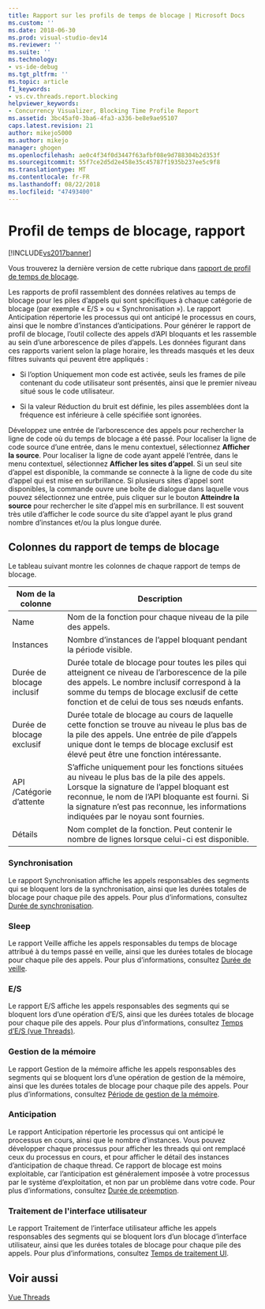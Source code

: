 ```yaml
---
title: Rapport sur les profils de temps de blocage | Microsoft Docs
ms.custom: ''
ms.date: 2018-06-30
ms.prod: visual-studio-dev14
ms.reviewer: ''
ms.suite: ''
ms.technology:
- vs-ide-debug
ms.tgt_pltfrm: ''
ms.topic: article
f1_keywords:
- vs.cv.threads.report.blocking
helpviewer_keywords:
- Concurrency Visualizer, Blocking Time Profile Report
ms.assetid: 3bc45af0-3ba6-4fa3-a336-be8e9ae95107
caps.latest.revision: 21
author: mikejo5000
ms.author: mikejo
manager: ghogen
ms.openlocfilehash: ae0c4f34f0d3447f63afbf08e9d788304b2d353f
ms.sourcegitcommit: 55f7ce2d5d2e458e35c45787f1935b237ee5c9f8
ms.translationtype: MT
ms.contentlocale: fr-FR
ms.lasthandoff: 08/22/2018
ms.locfileid: "47493400"
---
```

# <a name="blocking-time-profile-report"></a>Profil de temps de blocage, rapport
[!INCLUDE[vs2017banner](../includes/vs2017banner.md)]

Vous trouverez la dernière version de cette rubrique dans [rapport de profil de temps de blocage](https://docs.microsoft.com/visualstudio/profiling/blocking-time-profile-report).  
  
Les rapports de profil rassemblent des données relatives au temps de blocage pour les piles d’appels qui sont spécifiques à chaque catégorie de blocage (par exemple « E/S » ou « Synchronisation »). Le rapport Anticipation répertorie les processus qui ont anticipé le processus en cours, ainsi que le nombre d’instances d’anticipations. Pour générer le rapport de profil de blocage, l’outil collecte des appels d’API bloquants et les rassemble au sein d’une arborescence de piles d’appels. Les données figurant dans ces rapports varient selon la plage horaire, les threads masqués et les deux filtres suivants qui peuvent être appliqués :  
  
-   Si l’option Uniquement mon code est activée, seuls les frames de pile contenant du code utilisateur sont présentés, ainsi que le premier niveau situé sous le code utilisateur.  
  
-   Si la valeur Réduction du bruit est définie, les piles assemblées dont la fréquence est inférieure à celle spécifiée sont ignorées.  
  
 Développez une entrée de l’arborescence des appels pour rechercher la ligne de code où du temps de blocage a été passé. Pour localiser la ligne de code source d’une entrée, dans le menu contextuel, sélectionnez **Afficher la source**. Pour localiser la ligne de code ayant appelé l’entrée, dans le menu contextuel, sélectionnez **Afficher les sites d’appel**. Si un seul site d’appel est disponible, la commande se connecte à la ligne de code du site d’appel qui est mise en surbrillance. Si plusieurs sites d’appel sont disponibles, la commande ouvre une boîte de dialogue dans laquelle vous pouvez sélectionnez une entrée, puis cliquer sur le bouton **Atteindre la source** pour rechercher le site d’appel mis en surbrillance. Il est souvent très utile d’afficher le code source du site d’appel ayant le plus grand nombre d’instances et/ou la plus longue durée.  
  
## <a name="blocking-time-report-columns"></a>Colonnes du rapport de temps de blocage  
 Le tableau suivant montre les colonnes de chaque rapport de temps de blocage.  
  
|Nom de la colonne|Description|  
|-----------------|-----------------|  
|Name|Nom de la fonction pour chaque niveau de la pile des appels.|  
|Instances|Nombre d’instances de l’appel bloquant pendant la période visible.|  
|Durée de blocage inclusif|Durée totale de blocage pour toutes les piles qui atteignent ce niveau de l’arborescence de la pile des appels. Le nombre inclusif correspond à la somme du temps de blocage exclusif de cette fonction et de celui de tous ses nœuds enfants.|  
|Durée de blocage exclusif|Durée totale de blocage au cours de laquelle cette fonction se trouve au niveau le plus bas de la pile des appels. Une entrée de pile d’appels unique dont le temps de blocage exclusif est élevé peut être une fonction intéressante.|  
|API /Catégorie d’attente|S’affiche uniquement pour les fonctions situées au niveau le plus bas de la pile des appels. Lorsque la signature de l’appel bloquant est reconnue, le nom de l’API bloquante est fourni. Si la signature n’est pas reconnue, les informations indiquées par le noyau sont fournies.|  
|Détails|Nom complet de la fonction. Peut contenir le nombre de lignes lorsque celui-ci est disponible.|  
  
### <a name="synchronization"></a>Synchronisation  
 Le rapport Synchronisation affiche les appels responsables des segments qui se bloquent lors de la synchronisation, ainsi que les durées totales de blocage pour chaque pile des appels. Pour plus d’informations, consultez [Durée de synchronisation](../profiling/synchronization-time.md).  
  
### <a name="sleep"></a>Sleep  
 Le rapport Veille affiche les appels responsables du temps de blocage attribué à du temps passé en veille, ainsi que les durées totales de blocage pour chaque pile des appels. Pour plus d’informations, consultez [Durée de veille](../profiling/sleep-time.md).  
  
### <a name="io"></a>E/S  
 Le rapport E/S affiche les appels responsables des segments qui se bloquent lors d’une opération d’E/S, ainsi que les durées totales de blocage pour chaque pile des appels. Pour plus d’informations, consultez [Temps d’E/S (vue Threads)](../profiling/i-o-time-threads-view.md).  
  
### <a name="memory-management"></a>Gestion de la mémoire  
 Le rapport Gestion de la mémoire affiche les appels responsables des segments qui se bloquent lors d’une opération de gestion de la mémoire, ainsi que les durées totales de blocage pour chaque pile des appels. Pour plus d’informations, consultez [Période de gestion de la mémoire](../profiling/memory-management-time.md).  
  
### <a name="preemption"></a>Anticipation  
 Le rapport Anticipation répertorie les processus qui ont anticipé le processus en cours, ainsi que le nombre d’instances.  Vous pouvez développer chaque processus pour afficher les threads qui ont remplacé ceux du processus en cours, et pour afficher le détail des instances d’anticipation de chaque thread. Ce rapport de blocage est moins exploitable, car l’anticipation est généralement imposée à votre processus par le système d’exploitation, et non par un problème dans votre code. Pour plus d’informations, consultez [Durée de préemption](../profiling/preemption-time.md).  
  
### <a name="ui-processing"></a>Traitement de l'interface utilisateur  
 Le rapport Traitement de l’interface utilisateur affiche les appels responsables des segments qui se bloquent lors d’un blocage d’interface utilisateur, ainsi que les durées totales de blocage pour chaque pile des appels. Pour plus d’informations, consultez [Temps de traitement UI](../profiling/ui-processing-time.md).  
  
## <a name="see-also"></a>Voir aussi  
 [Vue Threads](../profiling/threads-view-parallel-performance.md)



